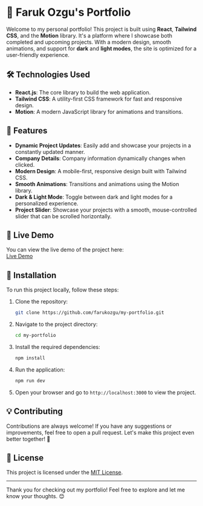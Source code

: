 # 🚀 Faruk Ozgu's Portfolio

Welcome to my personal portfolio! This project is built using **React**, **Tailwind CSS**, and the **Motion** library. It's a platform where I showcase both completed and upcoming projects. With a modern design, smooth animations, and support for **dark** and **light modes**, the site is optimized for a user-friendly experience.

## 🛠 Technologies Used

- **React.js**: The core library to build the web application.
- **Tailwind CSS**: A utility-first CSS framework for fast and responsive design.
- **Motion**: A modern JavaScript library for animations and transitions.

## 🌟 Features

- **Dynamic Project Updates**: Easily add and showcase your projects in a constantly updated manner.
- **Company Details**: Company information dynamically changes when clicked.
- **Modern Design**: A mobile-first, responsive design built with Tailwind CSS.
- **Smooth Animations**: Transitions and animations using the Motion library.
- **Dark & Light Mode**: Toggle between dark and light modes for a personalized experience.
- **Project Slider**: Showcase your projects with a smooth, mouse-controlled slider that can be scrolled horizontally.

## 🚀 Live Demo

You can view the live demo of the project here:  
[Live Demo](https://www.farukozgu.com/)

## 📝 Installation

To run this project locally, follow these steps:

1. Clone the repository:

    ```bash
    git clone https://github.com/farukozgu/my-portfolio.git
    ```

2. Navigate to the project directory:

    ```bash
    cd my-portfolio
    ```

3. Install the required dependencies:

    ```bash
    npm install
    ```

4. Run the application:

    ```bash
    npm run dev
    ```

5. Open your browser and go to `http://localhost:3000` to view the project.

## 💡 Contributing

Contributions are always welcome! If you have any suggestions or improvements, feel free to open a pull request. Let's make this project even better together! 🤝

## 📜 License

This project is licensed under the [MIT License](LICENSE).

---

Thank you for checking out my portfolio! Feel free to explore and let me know your thoughts. 😊
